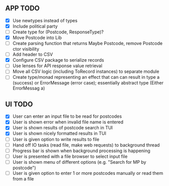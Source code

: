 ## APP TODO
- [x] Use newtypes instead of types  
- [x] Include political party  
- [ ] Create type for (Postcode, ResponseType)?  
- [x] Move Postcode into Lib
- [ ] Create parsing function that returns Maybe Postcode, remove Postcode ctor visibility
- [ ] Add header to CSV
- [x] Configure CSV package to serialize records 
- [ ] Use lenses for API response value retrieval 
- [ ] Move all CSV logic (including ToRecord instances) to separate module
- [ ] Create type/monad representing an effect that can can result in type a (success) or ErrorMessage (error case); essentially abstract type (Either ErrorMessag a)

## UI TODO
- [x] User can enter an input file to be read for postcodes
- [x] User is shown error when invalid file name is entered
- [x] User is shown results of postcode search in TUI
- [x] User is shown nicely formatted results in TUI
- [ ] User is given option to write results to file
- [ ] Hand off IO tasks (read file, make web requests) to background thread
- [ ] Progress bar is shown when background processing is happening
- [ ] User is presented with a file browser to select input file
- [ ] User is shown menu of different options (e.g. "Search for MP by postcode")
- [ ] User is given option to enter 1 or more postcodes manually or read them from a file

